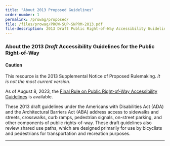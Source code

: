 ```yaml
---
title: "About 2013 Proposed Guidelines"
order-number: 1
permalink: /prowag/proposed/
file: /files/prowag/PROW-SUP-SNPRM-2013.pdf
file-description: 2013 Draft Public Right-of-Way Accessibility Guidelines (with SUP)
---
```

### About the 2013 _Draft_ Accessibility Guidelines for the Public Right-of-Way

<div class="usa-alert usa-alert--warning">
  <div class="usa-alert__body">
    <h4 class="usa-alert__heading">Caution</h4>
    <p class="usa-alert__text">
      This resource is the 2013 Supplemental Notice of Proposed Rulemaking.  <em>It is <stong>not</stong> the most current version.</em>
    </p>
  </div>
</div>

As of August 8, 2023, the [Final Rule on Public Right-of-Way Accessibility Guidelines](..) is available.

These 2013 draft guidelines under the Americans with Disabilities Act (ADA) and the Architectural Barriers Act (ABA) address access to sidewalks and streets, crosswalks, curb ramps, pedestrian signals, on-street parking, and other components of public rights-of-way.  These draft guidelines also review shared use paths, which are designed primarily for use by bicyclists and pedestrians for transportation and recreation purposes. 

---
